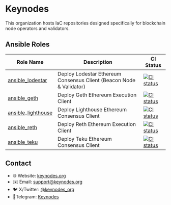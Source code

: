 # Keynodes

This organization hosts IaC repositories designed specifically for blockchain node operators and validators.

## Ansible Roles

| Role Name | Description | CI Status |
|-----------|-------------|-----------|
| [ansible_lodestar](https://github.com/keynodes-org/ansible_lodestar) | Deploy Lodestar Ethereum Consensus Client (Beacon Node & Validator) | [![CI status](https://github.com/keynodes-org/ansible_lodestar/actions/workflows/ci.yml/badge.svg)](https://github.com/keynodes-org/ansible_lodestar/actions/workflows/ci.yml) |
| [ansible_geth](https://github.com/keynodes-org/ansible_geth) | Deploy Geth Ethereum Execution Client | [![CI status](https://github.com/keynodes-org/ansible_geth/actions/workflows/ci.yml/badge.svg)](https://github.com/keynodes-org/ansible_geth/actions/workflows/ci.yml) |
| [ansible_lighthouse](https://github.com/keynodes-org/ansible_lighthouse) | Deploy Lighthouse Ethereum Consensus Client | [![CI status](https://github.com/keynodes-org/ansible_lighthouse/actions/workflows/ci.yml/badge.svg)](https://github.com/keynodes-org/ansible_lighthouse/actions/workflows/ci.yml) |
| [ansible_reth](https://github.com/keynodes-org/ansible_reth) | Deploy Reth Ethereum Execution Client | [![CI status](https://github.com/keynodes-org/ansible_reth/actions/workflows/ci.yml/badge.svg)](https://github.com/keynodes-org/ansible_reth/actions/workflows/ci.yml) |
| [ansible_teku](https://github.com/keynodes-org/ansible_teku) | Deploy Teku Ethereum Consensus Client | [![CI status](https://github.com/keynodes-org/ansible_teku/actions/workflows/ci.yml/badge.svg)](https://github.com/keynodes-org/ansible_teku/actions/workflows/ci.yml) |


## Contact

- 🌐 Website: [keynodes.org](https://keynodes.org)
- ✉️ Email: [support@keynodes.org](mailto:support@keynodes.org)
- 🐦 X/Twitter: [@keynodes_org](https://x.com/keynodes_org)
- 💬Telegram: [Keynodes](t.me/keynodes)
